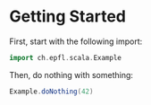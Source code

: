 # Getting Started

First, start with the following import:

```scala mdoc
import ch.epfl.scala.Example
```

Then, do nothing with something:

```scala mdoc
Example.doNothing(42)
```
